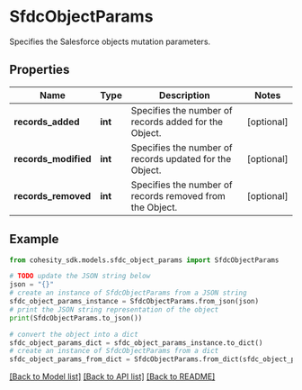 # SfdcObjectParams

Specifies the Salesforce objects mutation parameters.

## Properties

Name | Type | Description | Notes
------------ | ------------- | ------------- | -------------
**records_added** | **int** | Specifies the number of records added for the Object. | [optional] 
**records_modified** | **int** | Specifies the number of records updated for the Object. | [optional] 
**records_removed** | **int** | Specifies the number of records removed from the Object. | [optional] 

## Example

```python
from cohesity_sdk.models.sfdc_object_params import SfdcObjectParams

# TODO update the JSON string below
json = "{}"
# create an instance of SfdcObjectParams from a JSON string
sfdc_object_params_instance = SfdcObjectParams.from_json(json)
# print the JSON string representation of the object
print(SfdcObjectParams.to_json())

# convert the object into a dict
sfdc_object_params_dict = sfdc_object_params_instance.to_dict()
# create an instance of SfdcObjectParams from a dict
sfdc_object_params_from_dict = SfdcObjectParams.from_dict(sfdc_object_params_dict)
```
[[Back to Model list]](../README.md#documentation-for-models) [[Back to API list]](../README.md#documentation-for-api-endpoints) [[Back to README]](../README.md)


